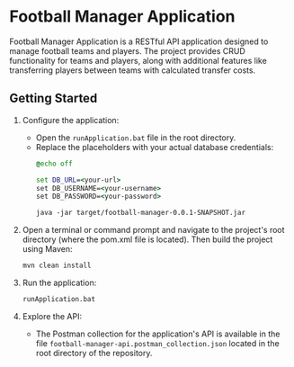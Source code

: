 # Football Manager Application

Football Manager Application is a RESTful API application designed to manage football teams and players. The project provides CRUD functionality for teams and players, along with additional features like transferring players between teams with calculated transfer costs.


## Getting Started

1. Configure the application:
   - Open the `runApplication.bat` file in the root directory.
   - Replace the placeholders with your actual database credentials:
     ```bat
     @echo off

     set DB_URL=<your-url>
     set DB_USERNAME=<your-username>
     set DB_PASSWORD=<your-password>

     java -jar target/football-manager-0.0.1-SNAPSHOT.jar
     ```

2. Open a terminal or command prompt and navigate to the project's root directory (where the pom.xml file is located). Then build the project using Maven:
   ```bash
   mvn clean install
   ```

3. Run the application:
   ```bash
   runApplication.bat
   ```
4. Explore the API:
   - The Postman collection for the application's API is available in the file ```football-manager-api.postman_collection.json``` located in the root directory of the repository.

